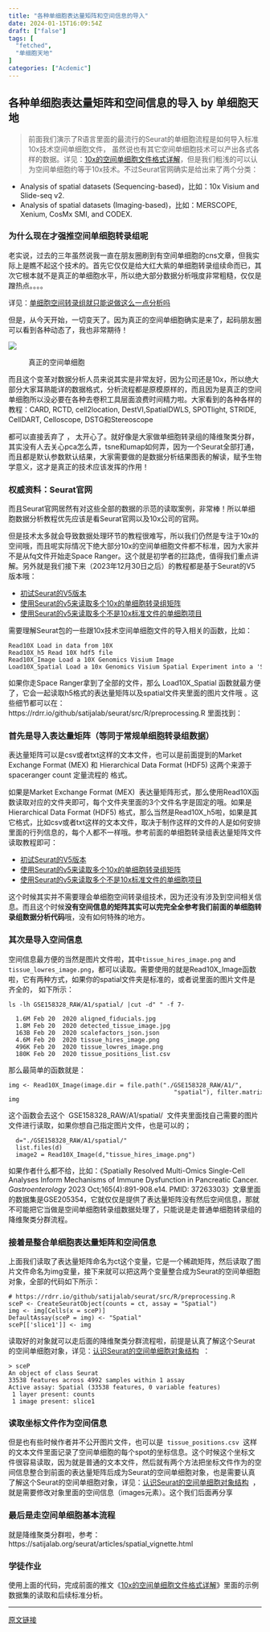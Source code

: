 ```yaml
---
title: "各种单细胞表达量矩阵和空间信息的导入"
date: 2024-01-15T16:09:54Z
draft: ["false"]
tags: [
  "fetched",
  "单细胞天地"
]
categories: ["Acdemic"]
---
```

各种单细胞表达量矩阵和空间信息的导入 by 单细胞天地
------
<div><section data-tool="mdnice编辑器" data-website="https://www.mdnice.com"><blockquote data-tool="mdnice编辑器"><p>前面我们演示了R语言里面的最流行的Seurat的单细胞流程是如何导入标准10x技术空间单细胞文件， 虽然说也有其它空间单细胞技术可以产出各式各样的数据。详见：<a href="https://mp.weixin.qq.com/s?__biz=MzAxMDkxODM1Ng==&amp;mid=2247527318&amp;idx=1&amp;sn=31b9b7edfc17ce302eb5f77b3e345e7c&amp;scene=21#wechat_redirect" data-linktype="2">10x的空间单细胞文件格式详解</a>，但是我们粗浅的可以认为空间单细胞约等于10x技术。不过Seurat官网确实是给出来了两个分类：</p></blockquote><ul data-tool="mdnice编辑器"><li><section>Analysis of spatial datasets (Sequencing-based)，比如：10x Visium and Slide-seq v2.</section></li><li><section>Analysis of spatial datasets (Imaging-based)，比如：MERSCOPE, Xenium, CosMx SMI, and CODEX.</section></li></ul><h3 data-tool="mdnice编辑器"><span></span>为什么现在才强推空间单细胞转录组呢<span></span></h3><p data-tool="mdnice编辑器">老实说，过去的三年虽然说我一直在朋友圈刷到有空间单细胞的cns文章，但我实际上是瞧不起这个技术的。首先它仅仅是给大红大紫的单细胞转录组续命而已，其次它根本就不是真正的单细胞水平，所以绝大部分数据分析哦度非常粗糙，仅仅是蹭热点。。。。</p><p data-tool="mdnice编辑器">详见：<a href="https://mp.weixin.qq.com/s?__biz=MzAxMDkxODM1Ng==&amp;mid=2247526055&amp;idx=2&amp;sn=e7d0b5fb7fae55d2ab0daec7464e13fd&amp;scene=21#wechat_redirect" data-linktype="2">单细胞空间转录组就只能说做这么一点分析吗</a></p><p data-tool="mdnice编辑器">但是，从今天开始，一切变天了。因为真正的空间单细胞确实是来了，起码朋友圈可以看到各种动态了，我也非常期待！</p><p><img data-galleryid="" data-imgfileid="100044135" data-ratio="0.6064814814814815" data-s="300,640" data-src="https://mmbiz.qpic.cn/mmbiz_png/cZNhZQ6j4wx8aV1HpGYyicaRSvUXiboRDfOWsYA0Yb6Vugv8YXRjreRutNGicbwicSqwuokALq3gn9yqUZOu1ZTjEw/640?wx_fmt=png&amp;from=appmsg" data-type="png" data-w="1080" src="https://mmbiz.qpic.cn/mmbiz_png/cZNhZQ6j4wx8aV1HpGYyicaRSvUXiboRDfOWsYA0Yb6Vugv8YXRjreRutNGicbwicSqwuokALq3gn9yqUZOu1ZTjEw/640?wx_fmt=png&amp;from=appmsg"></p><figure data-tool="mdnice编辑器"><figcaption>真正的空间单细胞</figcaption></figure><p data-tool="mdnice编辑器">而且这个变革对数据分析人员来说其实是非常友好，因为公司还是10x，所以绝大部分大家耳熟能详的数据格式，分析流程都是原模原样的，而且因为是真正的空间单细胞所以没必要在各种去卷积工具层面浪费时间精力啦。大家看到的各种各样的教程：CARD, RCTD, cell2location, DestVI,SpatialDWLS, SPOTlight, STRIDE, CellDART, Celloscope, DSTG和Stereoscope</p><p data-tool="mdnice编辑器">都可以直接丢弃了 ， 太开心了。就好像是大家做单细胞转录组的降维聚类分群，其实没有人去关心pca怎么弄，tsne和umap如何弄，因为一个Seurat全部打通，而且都是默认参数默认结果，大家需要做的是数据分析结果图表的解读，赋予生物学意义，这才是真正的技术应该发挥的作用！</p><h3 data-tool="mdnice编辑器"><span></span>权威资料：Seurat官网<span></span></h3><p data-tool="mdnice编辑器">而且Seurat官网居然有对这些全部的数据的示范的读取案例，非常棒！所以单细胞数据分析教程优先应该是看Seurat官网以及10x公司的官网。</p><p data-tool="mdnice编辑器">但是技术太多就会导致数据处理环节的教程很难写，所以我们仍然是专注于10x的空间哦，而且呢实际情况下绝大部分10x的空间单细胞文件都不标准，因为大家并不是从fq文件开始走Space Ranger。这个就是初学者的拦路虎，值得我们重点讲解。另外就是我们接下来（2023年12月30日之后）的教程都是基于Seurat的V5版本哦：</p><ul data-tool="mdnice编辑器"><li><section><a href="https://mp.weixin.qq.com/s?__biz=MzI1Njk4ODE0MQ==&amp;mid=2247518295&amp;idx=1&amp;sn=f97bd58d2c21122ba5c7d250f7fa709e&amp;scene=21#wechat_redirect" data-linktype="2">初试Seurat的V5版本</a></section></li><li><section><a href="https://mp.weixin.qq.com/s?__biz=MzI1Njk4ODE0MQ==&amp;mid=2247518314&amp;idx=1&amp;sn=b53feba8104cfb9a377518852e871c66&amp;scene=21#wechat_redirect" data-linktype="2">使用Seurat的v5来读取多个10x的单细胞转录组矩阵</a></section></li><li><section><a href="https://mp.weixin.qq.com/s?__biz=MzAxMDkxODM1Ng==&amp;mid=2247527174&amp;idx=1&amp;sn=a062d9fc438756b4953fb0d71bfaee51&amp;scene=21#wechat_redirect" data-linktype="2">使用Seurat的v5来读取多个不是10x标准文件的单细胞项目</a></section></li></ul><p data-tool="mdnice编辑器">需要理解Seurat包的一些跟10x技术空间单细胞文件的导入相关的函数，比如：</p><pre data-tool="mdnice编辑器"><span></span><code>Read10X Load <span>in</span> data from 10X<br>Read10X_h5 Read 10X hdf5 file<br>Read10X_Image Load a 10X Genomics Visium Image <br>Load10X_Spatial Load a 10x Genomics Visium Spatial Experiment into a <span>'Seurat'</span> object <br></code></pre><p data-tool="mdnice编辑器">如果你走Space Ranger拿到了全部的文件，那么 Load10X_Spatial 函数就最方便了，它会一起读取h5格式的表达量矩阵以及spatial文件夹里面的图片文件哦 。这些细节都可以在：https://rdrr.io/github/satijalab/seurat/src/R/preprocessing.R 里面找到：</p><h3 data-tool="mdnice编辑器"><span></span>首先是导入表达量矩阵（等同于常规单细胞转录组数据）<span></span></h3><p data-tool="mdnice编辑器">表达量矩阵可以是csv或者txt这样的文本文件，也可以是前面提到的Market Exchange Format (MEX) 和 Hierarchical Data Format (HDF5) 这两个来源于 spaceranger count 定量流程的 格式。</p><p data-tool="mdnice编辑器">如果是Market Exchange Format (MEX)  表达量矩阵形式，那么使用Read10X函数读取对应的文件夹即可，每个文件夹里面的3个文件名字是固定的哦。如果是Hierarchical Data Format (HDF5) 格式，那么当然是Read10X_h5啦，如果是其它格式，比如csv或者txt这样的文本文件，取决于制作这样的文件的人是如何安排里面的行列信息的，每个人都不一样哦。参考前面的单细胞转录组表达量矩阵文件读取教程即可：</p><ul data-tool="mdnice编辑器"><li><section><a href="https://mp.weixin.qq.com/s?__biz=MzI1Njk4ODE0MQ==&amp;mid=2247518295&amp;idx=1&amp;sn=f97bd58d2c21122ba5c7d250f7fa709e&amp;scene=21#wechat_redirect" data-linktype="2">初试Seurat的V5版本</a></section></li><li><section><a href="https://mp.weixin.qq.com/s?__biz=MzI1Njk4ODE0MQ==&amp;mid=2247518314&amp;idx=1&amp;sn=b53feba8104cfb9a377518852e871c66&amp;scene=21#wechat_redirect" data-linktype="2">使用Seurat的v5来读取多个10x的单细胞转录组矩阵</a></section></li><li><section><a href="https://mp.weixin.qq.com/s?__biz=MzAxMDkxODM1Ng==&amp;mid=2247527174&amp;idx=1&amp;sn=a062d9fc438756b4953fb0d71bfaee51&amp;scene=21#wechat_redirect" data-linktype="2">使用Seurat的v5来读取多个不是10x标准文件的单细胞项目</a></section></li></ul><p data-tool="mdnice编辑器">这个时候其实并不需要理会单细胞空间转录组技术，因为还没有涉及到空间相关信息。而且这个时候<strong>没有空间信息的矩阵其实可以完完全全参考我们前面的单细胞转录组数据分析代码</strong>哦，没有如何特殊的地方。</p><h3 data-tool="mdnice编辑器"><span></span>其次是导入空间信息<span></span></h3><p data-tool="mdnice编辑器">空间信息最方便的当然是图片文件啦，其中<code>tissue_hires_image.png</code> and <code>tissue_lowres_image.png</code>，都可以读取。需要使用的就是Read10X_Image函数啦，它有两种方式，如果你的spatial文件夹是标准的，或者说里面的图片文件是齐全的， 如下所示：</p><pre data-tool="mdnice编辑器"><span></span><code>ls -lh GSE158328_RAW/A1/spatial/ |cut -d<span>" "</span> -f 7-<br><br>  1.6M Feb 20  2020 aligned_fiducials.jpg<br>  1.8M Feb 20  2020 detected_tissue_image.jpg<br>  163B Feb 20  2020 scalefactors_json.json<br>  4.6M Feb 20  2020 tissue_hires_image.png<br>  496K Feb 20  2020 tissue_lowres_image.png<br>  180K Feb 20  2020 tissue_positions_list.csv<br></code></pre><p data-tool="mdnice编辑器">那么最简单的函数就是：</p><pre data-tool="mdnice编辑器"><span></span><code>img &lt;- Read10X_Image(image.dir = file.path(<span>"./GSE158328_RAW/A1/"</span>, <br>                                              <span>"spatial"</span>), filter.matrix = <span>TRUE</span>)<br>img<br></code></pre><p data-tool="mdnice编辑器">这个函数会去这个  GSE158328_RAW/A1/spatial/  文件夹里面找自己需要的图片文件进行读取，如果你想自己指定图片文件，也是可以的；</p><pre data-tool="mdnice编辑器"><span></span><code>  d=<span>"./GSE158328_RAW/A1/spatial/"</span><br>  list.files(d)<br>  image2 = Read10X_Image(d,<span>"tissue_hires_image.png"</span>)<br></code></pre><p data-tool="mdnice编辑器">如果作者什么都不给，比如：《Spatially Resolved Multi-Omics Single-Cell Analyses Inform Mechanisms of Immune Dysfunction in Pancreatic Cancer. <em>Gastroenterology</em> 2023 Oct;165(4):891-908.e14. PMID: 37263303》文章里面的数据集是GSE205354，它就仅仅是提供了表达量矩阵没有然后空间信息，那就不可能把它当做是空间单细胞转录组数据处理了，只能说是走普通单细胞转录组的降维聚类分群流程。</p><h3 data-tool="mdnice编辑器"><span></span>接着是整合单细胞表达量矩阵和空间信息<span></span></h3><p data-tool="mdnice编辑器">上面我们读取了表达量矩阵命名为ct这个变量，它是一个稀疏矩阵，然后读取了图片文件命名为img变量，接下来就可以把这两个变量整合成为Seurat的空间单细胞对象，全部的代码如下所示：</p><pre data-tool="mdnice编辑器"><span></span><code><span># https://rdrr.io/github/satijalab/seurat/src/R/preprocessing.R</span><br>sceP &lt;- CreateSeuratObject(counts = ct, assay = <span>"Spatial"</span>)<br>img &lt;- img[Cells(x = sceP)]<br>DefaultAssay(sceP = img) &lt;- <span>"Spatial"</span><br>sceP[[<span>'slice1'</span>]] &lt;- img <br></code></pre><p data-tool="mdnice编辑器">读取好的对象就可以走后面的降维聚类分群流程啦，前提是认真了解这个Seurat的空间单细胞对象，详见：<a href="https://mp.weixin.qq.com/s?__biz=MzAxMDkxODM1Ng==&amp;mid=2247527345&amp;idx=2&amp;sn=bc7118ee10c2b5c19b3d9b0dc545add8&amp;scene=21#wechat_redirect" data-linktype="2">认识Seurat的空间单细胞对象结构</a>  ：</p><pre data-tool="mdnice编辑器"><span></span><code>&gt; sceP<br>An object of class Seurat <br>33538 features across 4992 samples within 1 assay <br>Active assay: Spatial (33538 features, 0 variable features)<br> 1 layer present: counts<br> 1 image present: slice1<br></code></pre><h3 data-tool="mdnice编辑器"><span></span>读取坐标文件作为空间信息<span></span></h3><p data-tool="mdnice编辑器">但是也有些时候作者并不公开图片文件，也可以是  <code>tissue_positions.csv</code>  这样的文本文件里面记录了空间单细胞的每个spot的坐标信息。这个时候这个坐标文件很容易读取，因为就是普通的文本文件，然后就有两个方法把坐标文件作为的空间信息整合到前面的表达量矩阵后成为Seurat的空间单细胞对象，也是需要认真了解这个Seurat的空间单细胞对象，详见：<a href="https://mp.weixin.qq.com/s?__biz=MzAxMDkxODM1Ng==&amp;mid=2247527345&amp;idx=2&amp;sn=bc7118ee10c2b5c19b3d9b0dc545add8&amp;scene=21#wechat_redirect" data-linktype="2">认识Seurat的空间单细胞对象结构</a>  ，就是需要修改对象里面的空间信息（images元素）。这个我们后面再分享</p><h3 data-tool="mdnice编辑器"><span></span>最后是走空间单细胞基本流程<span></span></h3><p data-tool="mdnice编辑器">就是降维聚类分群啦，参考：https://satijalab.org/seurat/articles/spatial_vignette.html</p></section><section data-tool="mdnice编辑器" data-website="https://www.mdnice.com"><h3 data-tool="mdnice编辑器"><span></span>学徒作业<span></span></h3><p data-tool="mdnice编辑器">使用上面的代码，完成前面的推文《<a href="https://mp.weixin.qq.com/s?__biz=MzAxMDkxODM1Ng==&amp;mid=2247527318&amp;idx=1&amp;sn=31b9b7edfc17ce302eb5f77b3e345e7c&amp;scene=21#wechat_redirect" data-linktype="2">10x的空间单细胞文件格式详解</a>》里面的示例数据集的读取和后续标准分析。</p></section><p><mp-style-type data-value="3"></mp-style-type></p></div>  
<hr>
<a href="https://mp.weixin.qq.com/s/RIgnagb9dxhGmmpK4G10Sw",target="_blank" rel="noopener noreferrer">原文链接</a>

